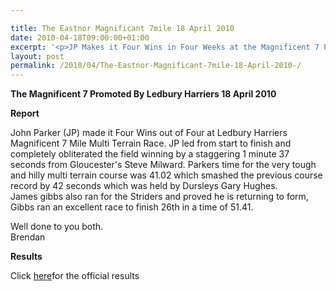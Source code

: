 ```yaml
---

title: The Eastnor Magnificant 7mile 18 April 2010
date: 2010-04-18T09:00:00+01:00
excerpt: '<p>JP Makes it Four Wins in Four Weeks at the Magnificent 7 Promoted by Ledbury Harriers on Sunday 18th April 2010.James Gibbs also finishes in a fine 26th Place. Well done chaps, Brendan Ward (Club Chairman) The Eastnor 7m 18 April 2010 Photos Report Results</p>'
layout: post
permalink: /2010/04/The-Eastnor-Magnificant-7mile-18-April-2010-/
---
```

**The Magnificent 7 Promoted By Ledbury Harriers 18 April 2010** 

**Report**

John Parker (JP) made it Four Wins out of Four at Ledbury Harriers Magnificent 7 Mile Multi Terrain Race. JP led from start to finish and completely obliterated the field winning by a staggering 1 minute 37 seconds from Gloucester's Steve Milward. Parkers time for the very tough and hilly multi terrain course was 41.02 which smashed the previous course record by 42 seconds which was held by Dursleys Gary Hughes.  
James gibbs also ran for the Striders and proved he is returning to form, Gibbs ran an excellent race to finish 26th in a time of 51.41.

Well done to you both.  
Brendan 

<a name="Report"></a>**Results**

Click <a href="http://www.ledburyharriers.org.uk/info/eastnor7/2010/eastnor-2010-results.pdf" target="_blank" rel="nofollow">here</a>for the official results

<map name="100109w.jpg">
  <area shape="RECT" coords="677,27,696,48" alt="Race Winner" />
  
  <area shape="RECT" coords="379,28,393,45" alt="Sarah Greef" />
  
  <area shape="RECT" coords="354,28,368,46" alt="Rachel Vines" />
  
  <area shape="RECT" coords="303,28,318,46" alt="Anna Maughan" />
  
  <area shape="RECT" coords="206,28,220,46" alt="Dawn Addinall" />
  
  <area shape="RECT" coords="86,28,103,46" alt="Alex Evans" />
</map>

<map name="100109m.jpg">
  <area shape="RECT" coords="63,31,76,45" alt="Clive Scott" />
  
  <area shape="RECT" coords="112,32,121,44" alt="Paul Davies" />
  
  <area shape="RECT" coords="118,32,129,43" alt="Paul Stonuary" />
  
  <area shape="RECT" coords="223,29,236,47" alt="James Gibbs" />
  
  <area shape="RECT" coords="255,29,264,42" alt="David Smeath" />
  
  <area shape="RECT" coords="263,28,272,43" alt="Chris Hale" />
  
  <area shape="RECT" coords="275,31,288,45" alt="Rob Shute" />
  
  <area shape="RECT" coords="308,31,321,45" alt="Billy Bradshaw" />
  
  <area shape="RECT" coords="582,29,594,46" alt="Will Ferguson" />
  
  <area shape="RECT" coords="680,30,694,45" alt="Race Winner" />
</map>